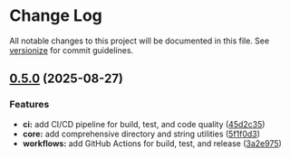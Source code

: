 # Change Log

All notable changes to this project will be documented in this file. See [versionize](https://github.com/versionize/versionize) for commit guidelines.

<a name="0.5.0"></a>
## [0.5.0](https://www.github.com/tgiachi/Gloam/releases/tag/v0.5.0) (2025-08-27)

### Features

* **ci:** add CI/CD pipeline for build, test, and code quality ([45d2c35](https://www.github.com/tgiachi/Gloam/commit/45d2c3565dc45a0da3c07c101771c4ae27f49aca))
* **core:** add comprehensive directory and string utilities ([5f1f0d3](https://www.github.com/tgiachi/Gloam/commit/5f1f0d331d58d09c0ae3822a6d6c6e622141ac86))
* **workflows:** add GitHub Actions for build, test, and release ([3a2e975](https://www.github.com/tgiachi/Gloam/commit/3a2e975917615c51ab4b22155df37dd5e03ff308))

